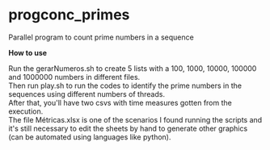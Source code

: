 # progconc_primes
Parallel program to count prime numbers in a sequence  

**How to use**  

Run the gerarNumeros.sh to create 5 lists with a 100, 1000, 10000, 100000 and 1000000 numbers in different files.  
Then run play.sh to run the codes to identify the prime numbers in the sequences using different numbers of threads.  
After that, you'll have two csvs with time measures gotten from the execution.  
The file Métricas.xlsx is one of the scenarios I found running the scripts and it's still necessary to edit the sheets by hand to generate other graphics (can be automated using languages like python).
